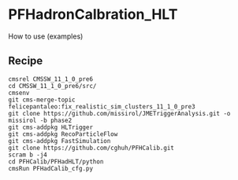 # PFHadronCalbration_HLT

How to use (examples)

## Recipe
    cmsrel CMSSW_11_1_0_pre6
    cd CMSSW_11_1_0_pre6/src/
    cmsenv
    git cms-merge-topic felicepantaleo:fix_realistic_sim_clusters_11_1_0_pre3
    git clone https://github.com/missirol/JMETriggerAnalysis.git -o missirol -b phase2
    git cms-addpkg HLTrigger
    git cms-addpkg RecoParticleFlow
    git cms-addpkg FastSimulation
    git clone https://github.com/cghuh/PFHCalib.git
    scram b -j4
    cd PFHCalib/PFHadHLT/python
    cmsRun PFHadCalib_cfg.py
